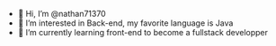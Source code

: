- 👋 Hi, I’m @nathan71370
- 👀 I’m interested in Back-end, my favorite language is Java
- 🌱 I’m currently learning front-end to become a fullstack developper

<!---
nathan71370/nathan71370 is a ✨ special ✨ repository because its `README.md` (this file) appears on your GitHub profile.
You can click the Preview link to take a look at your changes.
--->

